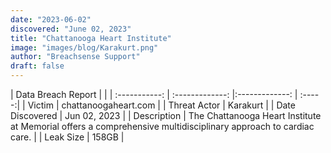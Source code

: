 ```yaml
---
date: "2023-06-02"
discovered: "June 02, 2023"
title: "Chattanooga Heart Institute"
image: "images/blog/Karakurt.png"
author: "Breachsense Support"
draft: false
---
```


| Data Breach Report           |              | 
| :-----------: | :-------------:     |:-------------:    | :-----:|
| Victim      | chattanoogaheart.com      | 
| Threat Actor      | Karakurt      | 
| Date Discovered      | Jun 02, 2023      | 
| Description      | The Chattanooga Heart Institute at Memorial offers a comprehensive multidisciplinary approach to cardiac care.      | 
| Leak Size      | 158GB      | 

